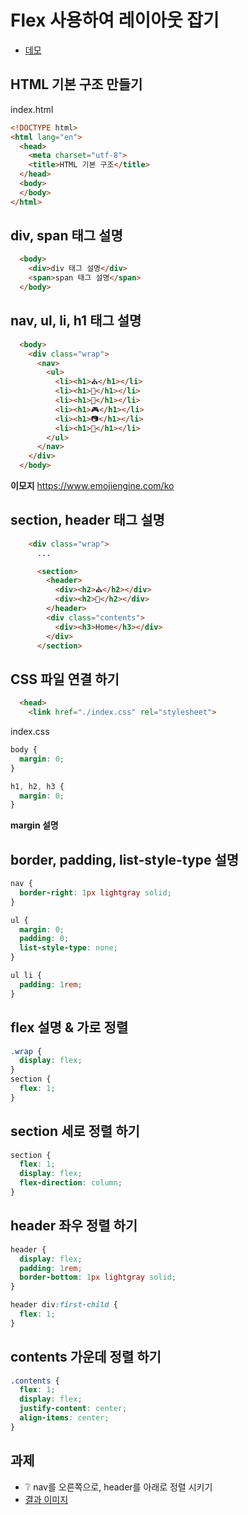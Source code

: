 # Flex 사용하여 레이아웃 잡기

* [데모](https://ovdncids.github.io/html-css-curriculum/flex)

## HTML 기본 구조 만들기
index.html
```html
<!DOCTYPE html>
<html lang="en">
  <head>
    <meta charset="utf-8">
    <title>HTML 기본 구조</title>
  </head>
  <body>
  </body>
</html>
```

## div, span 태그 설명
```html
  <body>
    <div>div 태그 설명</div>
    <span>span 태그 설명</span>
  </body>
```

## nav, ul, li, h1 태그 설명
```html
  <body>
    <div class="wrap">
      <nav>
        <ul>
          <li><h1>⛪</h1></li>
          <li><h1>🎡</h1></li>
          <li><h1>🎠</h1></li>
          <li><h1>🎮</h1></li>
          <li><h1>📷</h1></li>
          <li><h1>📼</h1></li>
        </ul>
      </nav>
    </div>
  </body>
```
**이모지**
https://www.emojiengine.com/ko

## section, header 태그 설명
```html
    <div class="wrap">
      ...

      <section>
        <header>
          <div><h2>⛪</h2></div>
          <div><h2>🤖</h2></div>
        </header>
        <div class="contents">
          <div><h3>Home</h3></div>
        </div>
      </section>
```

## CSS 파일 연결 하기
```html
  <head>
    <link href="./index.css" rel="stylesheet">
```

index.css
```css
body {
  margin: 0;
}

h1, h2, h3 {
  margin: 0;
}
```
**margin 설명**

## border, padding, list-style-type 설명
```css
nav {
  border-right: 1px lightgray solid;
}

ul {
  margin: 0;
  padding: 0;
  list-style-type: none;
}

ul li {
  padding: 1rem;
}
```

## flex 설명 & 가로 정렬
```css
.wrap {
  display: flex;
}
section {
  flex: 1;
}
```

## section 세로 정렬 하기
```css
section {
  flex: 1;
  display: flex;
  flex-direction: column;
}
```

## header 좌우 정렬 하기
```css
header {
  display: flex;
  padding: 1rem;
  border-bottom: 1px lightgray solid;
}

header div:first-child {
  flex: 1;
}
```

## contents 가운데 정렬 하기
```css
.contents {
  flex: 1;
  display: flex;
  justify-content: center;
  align-items: center;
}
```

## 과제
* ❔ nav를 오른쪽으로, header를 아래로 정렬 시키기
* [결과 이미지](https://ovdncids.github.io/html-css-curriculum/flex/reverse-layout.png)

